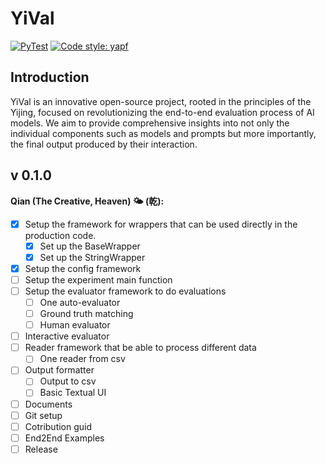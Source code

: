 # YiVal

[![PyTest](https://github.com/YiVal/YiVal/actions/workflows/test.yml/badge.svg)](https://github.com/YiVal/YiVal/actions/workflows/pytest.yml)
[![Code style: yapf](https://img.shields.io/badge/code%20style-yapf-blue)](https://github.com/google/yapf)

## Introduction
YiVal is an innovative open-source project, rooted in the principles of the Yijing, focused on revolutionizing the end-to-end evaluation process of AI models. We aim to provide comprehensive insights into not only the individual components such as models and prompts but more importantly, the final output produced by their interaction.

## v 0.1.0
 **Qian (The Creative, Heaven) 🌤️ (乾):** 
 - [x] Setup the framework for wrappers that can be used directly in the production code.
     - [x] Set up the BaseWrapper
     - [x] Set up the StringWrapper      
 - [x] Setup the config framework
 - [ ] Setup the experiment main function
 - [ ] Setup the evaluator framework to do evaluations
     - [ ] One auto-evaluator
     - [ ] Ground truth matching
     - [ ] Human evaluator
 - [ ] Interactive evaluator
 - [ ] Reader framework that be able to process different data
     - [ ] One reader from csv
 - [ ] Output formatter
     - [ ] Output to csv
     - [ ] Basic Textual UI
 - [ ] Documents
 - [ ] Git setup
 - [ ] Cotribution guid
 - [ ] End2End Examples
 - [ ] Release       
